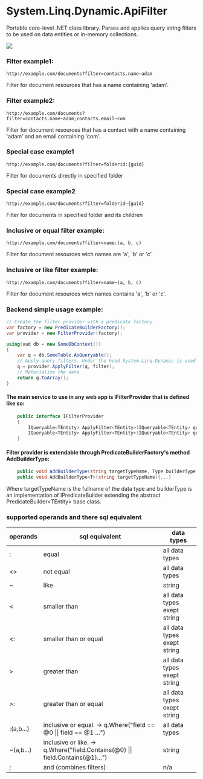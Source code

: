 # System.Linq.Dynamic.ApiFilter

Portable core-level .NET class library. 
Parses and applies query string filters to be used on data entities or in-memory collections. 

![](https://github.com/EssVisionAB/System.Linq.Dynamic.ApiFilter/workflows/.NET/badge.svg)

### Filter example1:
```
http://example.com/documents?filter=contacts.name~adam
```
Filter for document resources that has a name containing 'adam'.

### Filter example2:
```
http://example.com/documents?filter=contacts.name~adam;contacts.email~com
```
Filter for document resources that has a contact with a name containing 'adam' and an email containing 'com'.

### Special case example1
```
http://example.com/documents?filter=folderid:{guid}
```
Filter for documents directly in specified folder

### Special case example2
```
http://example.com/documents?filter=folderid~{guid}
```
Filter for documents in specified folder and its children

### Inclusive or equal filter example:
```
http://example.com/documents?filter=name:(a, b, c)
```
Filter for document resources wich names are 'a', 'b' or 'c'.

### Inclusive or like filter example:
```
http://example.com/documents?filter=name~(a, b, c)
```
Filter for document resources wich names contains 'a', 'b' or 'c'.

### Backend simple usage example:
```C#
// Create the filter provider with a predicate factory
var factory = new PredicateBuilderFactory();
var provider = new FilterProvider(factory);

using(vad db = new SomeDbContext())
{
    var q = db.SomeTable.AsQueryable();
    // Apply query filters. Under the hood System.Linq.Dynamic is used
    q = provider.ApplyFilter(q, filter);
    // Materialize the data
    return q.ToArray();
}
```

#### The main service to use in any web app is IFilterProvider that is defined like so:
```C#
    public interface IFilterProvider
    {
        IQueryable<TEntity> ApplyFilter<TEntity>(IQueryable<TEntity> query, string filters);
        IQueryable<TEntity> ApplyFilter<TEntity>(IQueryable<TEntity> query, IEnumerable<Filter> filters);
    }
```
#### Filter provider is extendable through PredicateBuilderFactory's method AddBuilderType: 
```C#
    public void AddBuilderType(string targetTypeName, Type builderType){...}
    public void AddBuilderType<T>(string targetTypeName){...}
```
Where targetTypeName is the fullname of the data type and builderType is an implementation of IPredicateBuilder extending the abstract PredicateBuilder\<TEntity> base class.

### supported operands and there sql equivalent
 operands | sql equivalent | data types
--- | --- | ---
 : | equal | all data types
 <> | not equal | all data types
 ~ | like | string
 < | smaller than | all data types exept string
 <: | smaller than or equal | all data types exept string
 \>  | greater than | all data types exept string
 \>: | greater than or equal | all data types exept string
 :(a,b...) | inclusive or equal. -\> q.Where("field == @0 \|\| field == @1 ...") | all data types
 ~(a,b...) | inclusive or like. -\> q.Where("field.Contains(@0) \|\| field.Contains(@1)...") | string
 ; | and (combines filters) | n/a
